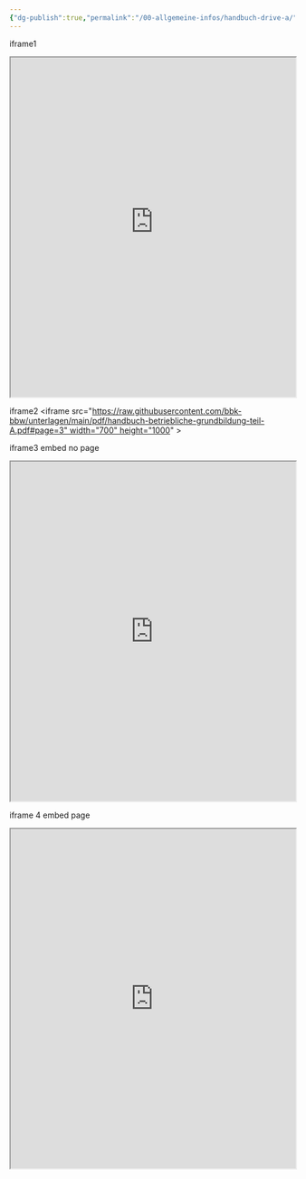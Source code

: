 ```yaml
---
{"dg-publish":true,"permalink":"/00-allgemeine-infos/handbuch-drive-a/","noteIcon":""}
---
```


iframe1

<iframe src="https://raw.githubusercontent.com/bbk-bbw/unterlagen/main/pdf/handbuch-betriebliche-grundbildung-teil-A.pdf#page=23" width="100%" height="600px"></iframe>


iframe2
<iframe src="https://raw.githubusercontent.com/bbk-bbw/unterlagen/main/pdf/handbuch-betriebliche-grundbildung-teil-A.pdf#page=3" width="700" height="1000" ></iframe>

iframe3 embed no page
<iframe src="https://docs.google.com/viewer?url=https://raw.githubusercontent.com/bbk-bbw/unterlagen/main/pdf/handbuch-betriebliche-grundbildung-teil-A.pdf&embedded=true" width="100%" height="600px"></iframe>

iframe 4 embed page
<iframe src="https://docs.google.com/viewer?url=https://raw.githubusercontent.com/bbk-bbw/unterlagen/main/pdf/handbuch-betriebliche-grundbildung-teil-A.pdf#page=3&embedded=true" width="100%" height="600px"></iframe>

